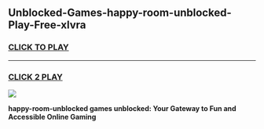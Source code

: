 
## Unblocked-Games-happy-room-unblocked-Play-Free-xlvra
<h3>
<a href="https://premium76.site?title=happy-room-unblocked&ref=19M">CLICK TO PLAY</a></h3>
<hr>

<h3>
<a href="https://premium76.site?title=happy-room-unblocked&ref=19M">CLICK 2 PLAY</a>
  
</h3>

<a href="https://premium76.site?title=happy-room-unblocked&ref=19M"><img src="https://clearcache.store/games.png"></a>


**happy-room-unblocked games unblocked: Your Gateway to Fun and Accessible Online Gaming**
